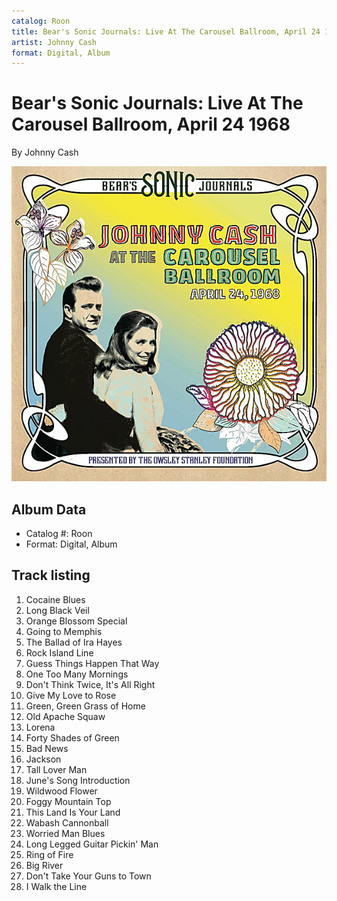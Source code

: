 ```yaml
---
catalog: Roon
title: Bear's Sonic Journals: Live At The Carousel Ballroom, April 24 1968
artist: Johnny Cash
format: Digital, Album
---
```


# Bear's Sonic Journals: Live At The Carousel Ballroom, April 24 1968

By Johnny Cash

![](../../assets/albumcovers/Johnny_Cash-Bears_Sonic_Journals-_Live_At_The_Carousel_Ballroom__April_24_1968.png)

## Album Data

- Catalog #: Roon
- Format: Digital, Album


## Track listing


1. Cocaine Blues
2. Long Black Veil
3. Orange Blossom Special
4. Going to Memphis
5. The Ballad of Ira Hayes
6. Rock Island Line
7. Guess Things Happen That Way
8. One Too Many Mornings
9. Don't Think Twice, It's All Right
10. Give My Love to Rose
11. Green, Green Grass of Home
12. Old Apache Squaw
13. Lorena
14. Forty Shades of Green
15. Bad News
16. Jackson
17. Tall Lover Man
18. June's Song Introduction
19. Wildwood Flower
20. Foggy Mountain Top
21. This Land Is Your Land
22. Wabash Cannonball
23. Worried Man Blues
24. Long Legged Guitar Pickin' Man
25. Ring of Fire
26. Big River
27. Don't Take Your Guns to Town
28. I Walk the Line

